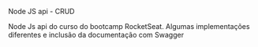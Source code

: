 Node JS api - CRUD

Node Js api do curso do bootcamp RocketSeat.
Algumas implementações diferentes e inclusão da documentação com Swagger
